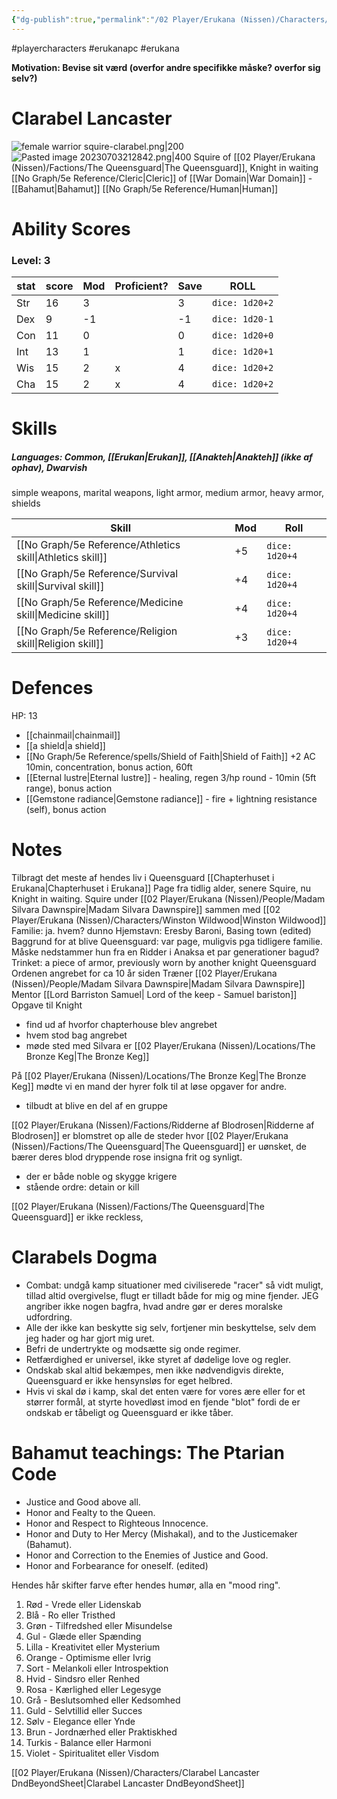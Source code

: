 ```yaml
---
{"dg-publish":true,"permalink":"/02 Player/Erukana (Nissen)/Characters/Clarabel Lancaster - Squire of the Queensguard/"}
---
```



#playercharacters #erukanapc #erukana 

**Motivation: Bevise sit værd (overfor andre specifikke måske? overfor sig selv?)**

# Clarabel Lancaster
 ![female warrior squire-clarabel.png|200](/img/user/10%20Attachments/female%20warrior%20squire-clarabel.png) ![Pasted image 20230703212842.png|400](/img/user/10%20Attachments/Pasted%20image%2020230703212842.png)
 Squire of [[02 Player/Erukana (Nissen)/Factions/The Queensguard\|The Queensguard]], Knight in waiting 
 [[No Graph/5e Reference/Cleric\|Cleric]] of [[War Domain\|War Domain]] - [[Bahamut\|Bahamut]]
 [[No Graph/5e Reference/Human\|Human]]  


# Ability Scores
### Level: 3

| stat | score | Mod | Proficient? | Save | ROLL|
| ---- | ----- | --- | ----------- | ---- |---|
| Str  | 16    | 3   |             | 3    | `dice: 1d20+2`
| Dex  | 9     | -1  |             | -1   |`dice: 1d20-1`
| Con  | 11    | 0   |             | 0    |`dice: 1d20+0`
| Int  | 13    | 1   |             | 1    |`dice: 1d20+1`
| Wis  | 15    | 2   | x           | 4    |`dice: 1d20+2`
| Cha  | 15    | 2   | x           | 4    |`dice: 1d20+2`

# Skills 
##### Languages: Common, [[Erukan\|Erukan]], [[Anakteh\|Anakteh]] (ikke af ophav), Dwarvish 
simple weapons, marital weapons, light armor, medium armor, heavy armor, shields

| Skill               | Mod | Roll            |
| ------------------- | --- | --------------- |
| [[No Graph/5e Reference/Athletics skill\|Athletics skill]] | +5  | `dice: 1d20+4`  |
| [[No Graph/5e Reference/Survival skill\|Survival skill]]  | +4  | `dice: 1d20+4 ` |
| [[No Graph/5e Reference/Medicine skill\|Medicine skill]]  | +4  | `dice: 1d20+4`  |
| [[No Graph/5e Reference/Religion skill\|Religion skill]]  | +3  | `dice: 1d20+4`  | 
# Defences 
HP: 13
- [[chainmail\|chainmail]]
- [[a shield\|a shield]]
- [[No Graph/5e Reference/spells/Shield of Faith\|Shield of Faith]]  +2 AC 10min, concentration, bonus action, 60ft
- [[Eternal lustre\|Eternal lustre]] - healing, regen 3/hp round - 10min  (5ft range), bonus action
- [[Gemstone radiance\|Gemstone radiance]] - fire + lightning resistance (self), bonus action 

# Notes
Tilbragt det meste af hendes liv i Queensguard [[Chapterhuset i Erukana\|Chapterhuset i Erukana]]
Page fra tidlig alder, senere Squire, nu Knight in waiting.
Squire under [[02 Player/Erukana (Nissen)/People/Madam Silvara Dawnspire\|Madam Silvara Dawnspire]] sammen med [[02 Player/Erukana (Nissen)/Characters/Winston Wildwood\|Winston Wildwood]]
Familie: ja.  hvem? dunno  Hjemstavn: Eresby Baroni, Basing town (edited)
Baggrund for at blive Queensguard: var page, muligvis pga tidligere familie. Måske nedstammer hun fra en Ridder i Anaksa et par generationer bagud?
Trinket: a piece of armor, previously worn by another knight 
Queensguard Ordenen angrebet for ca 10 år siden
Træner [[02 Player/Erukana (Nissen)/People/Madam Silvara Dawnspire\|Madam Silvara Dawnspire]]
Mentor [[Lord Barriston Samuel\| Lord of the keep - Samuel bariston]]
Opgave til Knight
- find ud af hvorfor chapterhouse blev angrebet
- hvem stod bag angrebet 
- møde sted med Silvara er [[02 Player/Erukana (Nissen)/Locations/The Bronze Keg\|The Bronze Keg]]

På [[02 Player/Erukana (Nissen)/Locations/The Bronze Keg\|The Bronze Keg]] mødte vi en mand der hyrer folk til at løse opgaver for andre.
- tilbudt at blive en del af en gruppe 

[[02 Player/Erukana (Nissen)/Factions/Ridderne af Blodrosen\|Ridderne af Blodrosen]]  er blomstret op alle de steder hvor [[02 Player/Erukana (Nissen)/Factions/The Queensguard\|The Queensguard]] er uønsket, de bærer deres blod dryppende rose insigna frit og synligt.
- der er både noble og skygge krigere
- stående ordre: detain or kill 

[[02 Player/Erukana (Nissen)/Factions/The Queensguard\|The Queensguard]]  er ikke reckless, 

# Clarabels Dogma
- Combat: undgå kamp situationer med civiliserede "racer" så vidt muligt, tillad altid overgivelse, flugt er tilladt både for mig og mine fjender. JEG angriber ikke nogen bagfra, hvad andre gør er deres moralske udfordring.
- Alle der ikke kan beskytte sig selv, fortjener min beskyttelse, selv dem jeg hader og har gjort mig uret. 
- Befri de undertrykte og modsætte sig onde regimer. 
- Retfærdighed er universel, ikke styret af dødelige love og regler. 
- Ondskab skal altid bekæmpes, men ikke nødvendigvis direkte, Queensguard er ikke hensynsløs for eget helbred. 
- Hvis vi skal dø i kamp, skal det enten være for vores ære eller for et størrer formål, at styrte hovedløst imod en fjende "blot" fordi de er ondskab er tåbeligt og Queensguard er ikke tåber.

# Bahamut teachings: The Ptarian Code 
- Justice and Good above all.
- Honor and Fealty to the Queen.
- Honor and Respect to Righteous Innocence.
- Honor and Duty to Her Mercy (Mishakal), and to the Justicemaker (Bahamut).
- Honor and Correction to the Enemies of Justice and Good.
- Honor and Forbearance for oneself. (edited)

Hendes hår skifter farve efter hendes humør, alla en "mood ring".
1. Rød - Vrede eller Lidenskab  
2. Blå - Ro eller Tristhed  
3. Grøn - Tilfredshed eller Misundelse  
4. Gul - Glæde eller Spænding  
5. Lilla - Kreativitet eller Mysterium  
6. Orange - Optimisme eller Ivrig  
7. Sort - Melankoli eller Introspektion  
8. Hvid - Sindsro eller Renhed  
9. Rosa - Kærlighed eller Legesyge  
10. Grå - Beslutsomhed eller Kedsomhed  
11. Guld - Selvtillid eller Succes  
12. Sølv - Elegance eller Ynde  
13. Brun - Jordnærhed eller Praktiskhed  
14. Turkis - Balance eller Harmoni  
15. Violet - Spiritualitet eller Visdom

[[02 Player/Erukana (Nissen)/Characters/Clarabel Lancaster DndBeyondSheet\|Clarabel Lancaster DndBeyondSheet]]




